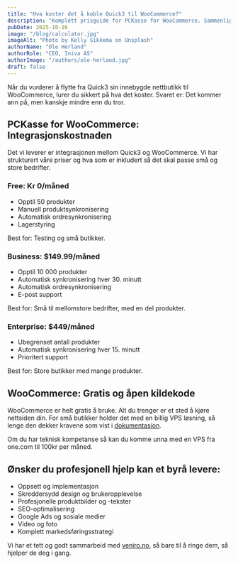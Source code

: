 ```yaml
---
title: "Hva koster det å koble Quick3 til WooCommerce?"
description: "Komplett prisguide for PCKasse for WooCommerce. Sammenlign Free, Business og Enterprise-planene. Finn riktig løsning for din nettbutikk."
pubDate: 2025-10-16
image: "/blog/calculator.jpg"
imageAlt: "Photo by Kelly Sikkema on Unsplash"
authorName: "Ole Herland"
authorRole: "CEO, Iniva AS"
authorImage: "/authors/ole-herland.jpg"
draft: false
---
```


Når du vurderer å flytte fra Quick3 sin innebygde nettbutikk til WooCommerce, lurer du sikkert på hva det koster.
Svaret er: Det kommer ann på, men kanskje mindre enn du tror.

## PCKasse for WooCommerce: Integrasjonskostnaden

Det vi leverer er integrasjonen mellom Quick3 og WooCommerce.
Vi har strukturert våre priser og hva som er inkludert så det skal passe små og
store bedrifter.

### Free: Kr 0/måned

- Opptil 50 produkter
- Manuell produktsynkronisering
- Automatisk ordresynkronisering
- Lagerstyring

Best for: Testing og små butikker.

### Business: $149.99/måned

- Opptil 10 000 produkter
- Automatisk synkronisering hver 30. minutt
- Automatisk ordresynkronisering
- E-post support

Best for: Små til mellomstore bedrifter, med en del produkter.

### Enterprise: $449/måned

- Ubegrenset antall produkter
- Automatisk synkronisering hver 15. minutt
- Prioritert support

Best for: Store butikker med mange produkter.

## WooCommerce: Gratis og åpen kildekode

WooCommerce er helt gratis å bruke. Alt du trenger er et sted å kjøre nettsiden din.
For små butikker holder det med en billig VPS løsning, så lenge den dekker kravene
som vist i [dokumentasjon](/no/docs).

Om du har teknisk kompetanse så kan du komme unna med en VPS fra one.com til 100kr per måned.

## Ønsker du profesjonell hjelp kan et byrå levere:

- Oppsett og implementasjon
- Skreddersydd design og brukeropplevelse
- Profesjonelle produktbilder og -tekster
- SEO-optimalisering
- Google Ads og sosiale medier
- Video og foto
- Komplett markedsføringsstrategi

Vi har et tett og godt sammarbeid med [veniro.no](https://veniro.no), så bare til
å ringe dem, så hjelper de deg i gang.
